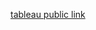 [tableau public link](https://public.tableau.com/views/CovidDashboard_16309155572520/Dashboard1?:language=en-GB&:display_count=n&:origin=viz_share_link)

